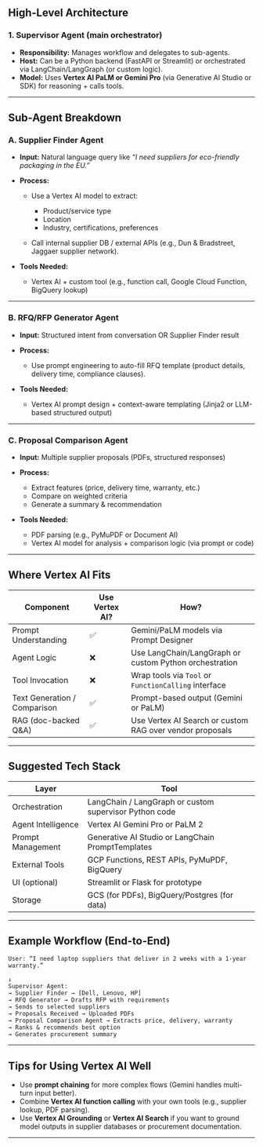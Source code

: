 
## High-Level Architecture

### 1. **Supervisor Agent** (main orchestrator)

* **Responsibility:** Manages workflow and delegates to sub-agents.
* **Host:** Can be a Python backend (FastAPI or Streamlit) or orchestrated via LangChain/LangGraph (or custom logic).
* **Model:** Uses **Vertex AI PaLM or Gemini Pro** (via Generative AI Studio or SDK) for reasoning + calls tools.

---

## Sub-Agent Breakdown

### A. **Supplier Finder Agent**

* **Input:** Natural language query like *“I need suppliers for eco-friendly packaging in the EU.”*
* **Process:**

  * Use a Vertex AI model to extract:

    * Product/service type
    * Location
    * Industry, certifications, preferences
  * Call internal supplier DB / external APIs (e.g., Dun & Bradstreet, Jaggaer supplier network).
* **Tools Needed:**

  * Vertex AI + custom tool (e.g., function call, Google Cloud Function, BigQuery lookup)

---

### B. **RFQ/RFP Generator Agent**

* **Input:** Structured intent from conversation OR Supplier Finder result
* **Process:**

  * Use prompt engineering to auto-fill RFQ template (product details, delivery time, compliance clauses).
* **Tools Needed:**

  * Vertex AI prompt design + context-aware templating (Jinja2 or LLM-based structured output)

---

### C. **Proposal Comparison Agent**

* **Input:** Multiple supplier proposals (PDFs, structured responses)
* **Process:**

  * Extract features (price, delivery time, warranty, etc.)
  * Compare on weighted criteria
  * Generate a summary & recommendation
* **Tools Needed:**

  * PDF parsing (e.g., PyMuPDF or Document AI)
  * Vertex AI model for analysis + comparison logic (via prompt or code)

---

## Where Vertex AI Fits

| Component                    | Use Vertex AI? | How?                                                     |
| ---------------------------- | -------------- | -------------------------------------------------------- |
| Prompt Understanding         | ✅              | Gemini/PaLM models via Prompt Designer                   |
| Agent Logic                  | ❌              | Use LangChain/LangGraph or custom Python orchestration   |
| Tool Invocation              | ❌              | Wrap tools via `Tool` or `FunctionCalling` interface     |
| Text Generation / Comparison | ✅              | Prompt-based output (Gemini or PaLM)                     |
| RAG (doc-backed Q\&A)        | ✅              | Use Vertex AI Search or custom RAG over vendor proposals |

---

## Suggested Tech Stack

| Layer              | Tool                                                   |
| ------------------ | ------------------------------------------------------ |
| Orchestration      | LangChain / LangGraph or custom supervisor Python code |
| Agent Intelligence | Vertex AI Gemini Pro or PaLM 2                         |
| Prompt Management  | Generative AI Studio or LangChain PromptTemplates      |
| External Tools     | GCP Functions, REST APIs, PyMuPDF, BigQuery            |
| UI (optional)      | Streamlit or Flask for prototype                       |
| Storage            | GCS (for PDFs), BigQuery/Postgres (for data)           |

---

## Example Workflow (End-to-End)

```
User: “I need laptop suppliers that deliver in 2 weeks with a 1-year warranty.”

↓
Supervisor Agent:
→ Supplier Finder → [Dell, Lenovo, HP]
→ RFQ Generator → Drafts RFP with requirements
→ Sends to selected suppliers
→ Proposals Received → Uploaded PDFs
→ Proposal Comparison Agent → Extracts price, delivery, warranty
→ Ranks & recommends best option
→ Generates procurement summary
```

---

## Tips for Using Vertex AI Well

* Use **prompt chaining** for more complex flows (Gemini handles multi-turn input better).
* Combine **Vertex AI function calling** with your own tools (e.g., supplier lookup, PDF parsing).
* Use **Vertex AI Grounding** or **Vertex AI Search** if you want to ground model outputs in supplier databases or procurement documentation.

---
